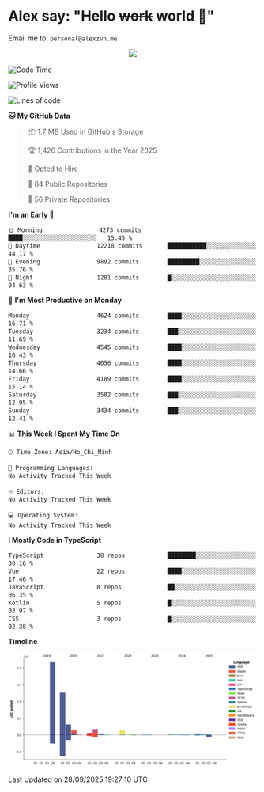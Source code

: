 # Alex say: "Hello ~~work~~ world 🐾"
Email me to: `personal@alexzvn.me`


<p align=center>
  <a href="https://skillicons.dev">
    <img src="https://skillicons.dev/icons?i=ts,js,php,nodejs,bun,vue,nuxt,react,svelte,tauri,laravel,rust,mongodb,docker,electron,redis,rabbitmq,tailwind,git,cloudflare,elysia,mysql,nginx,rollupjs,sentry,ubuntu,yarn,html,css,vite" />
  </a>
</p>

<!--START_SECTION:waka-->
![Code Time](http://img.shields.io/badge/Code%20Time-1%2C066%20hrs%2055%20mins-blue)

![Profile Views](http://img.shields.io/badge/Profile%20Views-18-blue)

![Lines of code](https://img.shields.io/badge/From%20Hello%20World%20I%27ve%20Written-43.5%20million%20lines%20of%20code-blue)

**🐱 My GitHub Data** 

> 📦 1.7 MB Used in GitHub's Storage 
 > 
> 🏆 1,426 Contributions in the Year 2025
 > 
> 💼 Opted to Hire
 > 
> 📜 84 Public Repositories 
 > 
> 🔑 56 Private Repositories 
 > 
**I'm an Early 🐤** 

```text
🌞 Morning                4273 commits        ████░░░░░░░░░░░░░░░░░░░░░   15.45 % 
🌆 Daytime                12218 commits       ███████████░░░░░░░░░░░░░░   44.17 % 
🌃 Evening                9892 commits        █████████░░░░░░░░░░░░░░░░   35.76 % 
🌙 Night                  1281 commits        █░░░░░░░░░░░░░░░░░░░░░░░░   04.63 % 
```
📅 **I'm Most Productive on Monday** 

```text
Monday                   4624 commits        ████░░░░░░░░░░░░░░░░░░░░░   16.71 % 
Tuesday                  3234 commits        ███░░░░░░░░░░░░░░░░░░░░░░   11.69 % 
Wednesday                4545 commits        ████░░░░░░░░░░░░░░░░░░░░░   16.43 % 
Thursday                 4056 commits        ████░░░░░░░░░░░░░░░░░░░░░   14.66 % 
Friday                   4189 commits        ████░░░░░░░░░░░░░░░░░░░░░   15.14 % 
Saturday                 3582 commits        ███░░░░░░░░░░░░░░░░░░░░░░   12.95 % 
Sunday                   3434 commits        ███░░░░░░░░░░░░░░░░░░░░░░   12.41 % 
```


📊 **This Week I Spent My Time On** 

```text
🕑︎ Time Zone: Asia/Ho_Chi_Minh

💬 Programming Languages: 
No Activity Tracked This Week

🔥 Editors: 
No Activity Tracked This Week

💻 Operating System: 
No Activity Tracked This Week
```

**I Mostly Code in TypeScript** 

```text
TypeScript               38 repos            ████████░░░░░░░░░░░░░░░░░   30.16 % 
Vue                      22 repos            ████░░░░░░░░░░░░░░░░░░░░░   17.46 % 
JavaScript               8 repos             ██░░░░░░░░░░░░░░░░░░░░░░░   06.35 % 
Kotlin                   5 repos             █░░░░░░░░░░░░░░░░░░░░░░░░   03.97 % 
CSS                      3 repos             █░░░░░░░░░░░░░░░░░░░░░░░░   02.38 % 
```



**Timeline**

![Lines of Code chart](https://raw.githubusercontent.com/alexzvn/alexzvn/main/assets/bar_graph.png)


 Last Updated on 28/09/2025 19:27:10 UTC
<!--END_SECTION:waka-->
